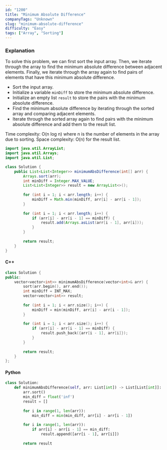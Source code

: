 ```yaml
---
id: "1200"
title: "Minimum Absolute Difference"
companyTags: "Unknown"
slug: "minimum-absolute-difference"
difficulty: "Easy"
tags: ["Array", "Sorting"]
---
```


### Explanation
To solve this problem, we can first sort the input array. Then, we iterate through the array to find the minimum absolute difference between adjacent elements. Finally, we iterate through the array again to find pairs of elements that have this minimum absolute difference.

- Sort the input array.
- Initialize a variable `minDiff` to store the minimum absolute difference.
- Initialize an empty list `result` to store the pairs with the minimum absolute difference.
- Find the minimum absolute difference by iterating through the sorted array and comparing adjacent elements.
- Iterate through the sorted array again to find pairs with the minimum absolute difference and add them to the result list.

Time complexity: O(n log n) where n is the number of elements in the array due to sorting.
Space complexity: O(n) for the result list.

```java
import java.util.ArrayList;
import java.util.Arrays;
import java.util.List;

class Solution {
    public List<List<Integer>> minimumAbsDifference(int[] arr) {
        Arrays.sort(arr);
        int minDiff = Integer.MAX_VALUE;
        List<List<Integer>> result = new ArrayList<>();
        
        for (int i = 1; i < arr.length; i++) {
            minDiff = Math.min(minDiff, arr[i] - arr[i - 1]);
        }
        
        for (int i = 1; i < arr.length; i++) {
            if (arr[i] - arr[i - 1] == minDiff) {
                result.add(Arrays.asList(arr[i - 1], arr[i]));
            }
        }
        
        return result;
    }
}
```

#### C++
```cpp
class Solution {
public:
    vector<vector<int>> minimumAbsDifference(vector<int>& arr) {
        sort(arr.begin(), arr.end());
        int minDiff = INT_MAX;
        vector<vector<int>> result;
        
        for (int i = 1; i < arr.size(); i++) {
            minDiff = min(minDiff, arr[i] - arr[i - 1]);
        }
        
        for (int i = 1; i < arr.size(); i++) {
            if (arr[i] - arr[i - 1] == minDiff) {
                result.push_back({arr[i - 1], arr[i]});
            }
        }
        
        return result;
    }
};
```

#### Python
```python
class Solution:
    def minimumAbsDifference(self, arr: List[int]) -> List[List[int]]:
        arr.sort()
        min_diff = float('inf')
        result = []
        
        for i in range(1, len(arr)):
            min_diff = min(min_diff, arr[i] - arr[i - 1])
        
        for i in range(1, len(arr)):
            if arr[i] - arr[i - 1] == min_diff:
                result.append([arr[i - 1], arr[i]])
        
        return result
```